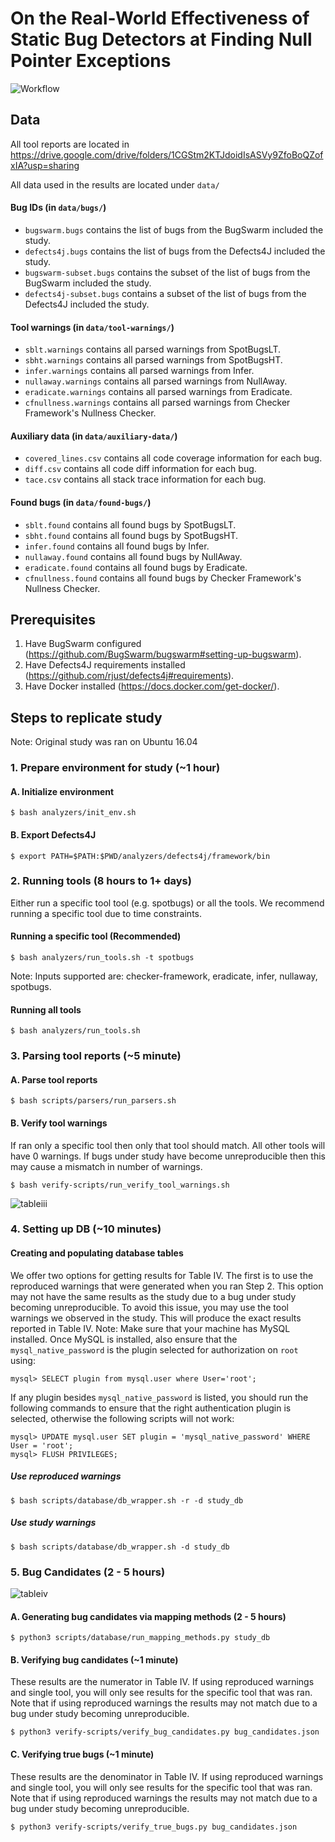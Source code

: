 # On the Real-World Effectiveness of Static Bug Detectors at Finding Null Pointer Exceptions
![Workflow](https://github.com/ucd-plse/Static-Bug-Detectors-ASE-Artifact/blob/main/workflow-not-transparent.png)
## Data
All tool reports are located in https://drive.google.com/drive/folders/1CGStm2KTJdoidIsASVy9ZfoBoQZofxIA?usp=sharing

All data used in the results are located under `data/`
#### Bug IDs (in `data/bugs/`)
* `bugswarm.bugs` contains the list of bugs from the BugSwarm included the study.
* `defects4j.bugs` contains the list of bugs from the Defects4J included the study.
* `bugswarm-subset.bugs` contains the subset of the list of bugs from the BugSwarm included the study.
* `defects4j-subset.bugs` contains a subset of the list of bugs from the Defects4J included the study.
#### Tool warnings (in `data/tool-warnings/`)
* `sblt.warnings` contains all parsed warnings from SpotBugsLT.
* `sbht.warnings` contains all parsed warnings from SpotBugsHT.
* `infer.warnings` contains all parsed warnings from Infer.
* `nullaway.warnings` contains all parsed warnings from NullAway.
* `eradicate.warnings` contains all parsed warnings from Eradicate.
* `cfnullness.warnings` contains all parsed warnings from Checker Framework's Nullness Checker.
#### Auxiliary data (in `data/auxiliary-data/`)
* `covered_lines.csv` contains all code coverage information for each bug.
* `diff.csv` contains all code diff information for each bug.
* `tace.csv` contains all stack trace information for each bug.
#### Found bugs (in `data/found-bugs/`)
* `sblt.found` contains all found bugs by SpotBugsLT.
* `sbht.found` contains all found bugs by SpotBugsHT.
* `infer.found` contains all found bugs by Infer.
* `nullaway.found` contains all found bugs by NullAway.
* `eradicate.found` contains all found bugs by Eradicate.
* `cfnullness.found` contains all found bugs by Checker Framework's Nullness Checker.
## Prerequisites
1. Have BugSwarm configured (https://github.com/BugSwarm/bugswarm#setting-up-bugswarm).
2. Have Defects4J requirements installed (https://github.com/rjust/defects4j#requirements).
3. Have Docker installed (https://docs.docker.com/get-docker/).
## Steps to replicate study
Note: Original study was ran on Ubuntu 16.04
### 1. Prepare environment for study (~1 hour)
#### A. Initialize environment
```
$ bash analyzers/init_env.sh
```
#### B. Export Defects4J
```
$ export PATH=$PATH:$PWD/analyzers/defects4j/framework/bin
```
### 2. Running tools (8 hours to 1+ days)
Either run a specific tool tool (e.g. spotbugs) or all the tools. We recommend running a specific tool due to time constraints.
#### Running a specific tool (Recommended)
```
$ bash analyzers/run_tools.sh -t spotbugs
```
Note: Inputs supported are: checker-framework, eradicate, infer, nullaway, spotbugs.
#### Running all tools
```
$ bash analyzers/run_tools.sh
```

### 3. Parsing tool reports (~5 minute)
#### A. Parse tool reports
```
$ bash scripts/parsers/run_parsers.sh
```
#### B. Verify tool warnings
If ran only a specific tool then only that tool should match. All other tools will have 0 warnings. If bugs under study have become unreproducible then this may cause a mismatch in number of warnings.
```
$ bash verify-scripts/run_verify_tool_warnings.sh
```
![tableiii](https://github.com/ucd-plse/Static-Bug-Detectors-ASE-Artifact/blob/main/tableiii.PNG)
### 4. Setting up DB (~10 minutes)
#### Creating and populating database tables
We offer two options for getting results for Table IV. The first is to use the reproduced warnings that were generated when you ran Step 2. This option may not have the same results as the study due to a bug under study becoming unreproducible. To avoid this issue, you may use the tool warnings we observed in the study. This will produce the exact results reported in Table IV.
Note: Make sure that your machine has MySQL installed. Once MySQL is installed, also ensure that the `mysql_native_password` is the plugin selected for authorization on `root` using:
```
mysql> SELECT plugin from mysql.user where User='root';
``` 
If any plugin besides `mysql_native_password` is listed, you should run the following commands to ensure that the right authentication plugin is selected, otherwise the following scripts will not work:
```
mysql> UPDATE mysql.user SET plugin = 'mysql_native_password' WHERE User = 'root';
mysql> FLUSH PRIVILEGES;
```
##### Use reproduced warnings
```
$ bash scripts/database/db_wrapper.sh -r -d study_db
```
##### Use study warnings
```
$ bash scripts/database/db_wrapper.sh -d study_db
```
### 5. Bug Candidates (2 - 5 hours)
![tableiv](https://github.com/ucd-plse/Static-Bug-Detectors-ASE-Artifact/blob/main/tableiv.PNG)
#### A. Generating bug candidates via mapping methods (2 - 5 hours)
```
$ python3 scripts/database/run_mapping_methods.py study_db
```
#### B. Verifying bug candidates (~1 minute)
These results are the numerator in Table IV. If using reproduced warnings and single tool, you will only see results for the specific tool that was ran. Note that if using reproduced warnings the results may not match due to a bug under study becoming unreproducible.
```
$ python3 verify-scripts/verify_bug_candidates.py bug_candidates.json
```
#### C. Verifying true bugs (~1 minute)
These results are the denominator in Table IV. If using reproduced warnings and single tool, you will only see results for the specific tool that was ran. Note that if using reproduced warnings the results may not match due to a bug under study becoming unreproducible.
```
$ python3 verify-scripts/verify_true_bugs.py bug_candidates.json
```
